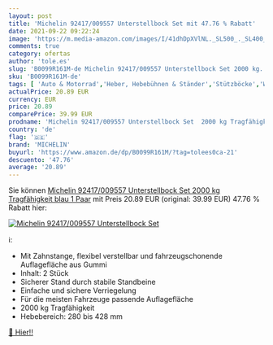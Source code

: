 ```yaml
---
layout: post
title: 'Michelin 92417/009557 Unterstellbock Set mit 47.76 % Rabatt'
date: 2021-09-22 09:22:24
image: 'https://m.media-amazon.com/images/I/41dhDpXVlNL._SL500_._SL400_.jpg'
comments: true
category: ofertas
author: 'tole.es'
slug: 'B0099R161M-de Michelin 92417/009557 Unterstellbock Set 2000 kg...'
sku: 'B0099R161M-de'
tags: [ 'Auto & Motorrad','Heber, Hebebühnen & Ständer','Stützböcke','Werkstattausrüstung','Werkzeuge','michelin', ]
actualPrice: 20.89 EUR
currency: EUR
price: 20.89
comparePrice: 39.99 EUR
prodname: 'Michelin 92417/009557 Unterstellbock Set  2000 kg Tragfähigkeit  blau  1 Paar'
country: 'de'
flag: '🇩🇪'
brand: 'MICHELIN'
buyurl: 'https://www.amazon.de/dp/B0099R161M/?tag=tolees0ca-21'
descuento: '47.76'
average: '20.89'
---
```


Sie können [Michelin 92417/009557 Unterstellbock Set  2000 kg Tragfähigkeit  blau  1 Paar](https://www.amazon.de/dp/B0099R161M/?tag=tolees0ca-21) mit Preis 20.89 EUR (original: 39.99 EUR) 47.76 % Rabatt hier:

[![Michelin 92417/009557 Unterstellbock Set](https://m.media-amazon.com/images/I/41dhDpXVlNL._SL500_._SL400_.jpg)](https://www.amazon.de/dp/B0099R161M/?tag=tolees0ca-21)

ℹ️:

- Mit Zahnstange, flexibel verstellbar und fahrzeugschonende Auflagefläche aus Gummi
- Inhalt: 2 Stück
- Sicherer Stand durch stabile Standbeine
- Einfache und sichere Verriegelung
- Für die meisten Fahrzeuge passende Auflagefläche
- 2000 kg Tragfähigkeit
- Hebebereich: 280 bis 428 mm

[🛒 Hier!!](https://www.amazon.de/dp/B0099R161M/?tag=tolees0ca-21)
